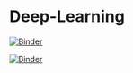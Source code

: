 # Deep-Learning

[![Binder](https://mybinder.org/badge_logo.svg)](https://mybinder.org/v2/gh/MichaelFranLu/Deep-Learning/master?labpath=Update+5-Tensorflow_Projekt-Loesung.ipynb)

[![Binder](https://mybinder.org/badge_logo.svg)](https://mybinder.org/v2/gh/MichaelFranLu/Deep-Learning/master?labpath=5-Tensorflow_Projekt-Loesung.ipynb)
